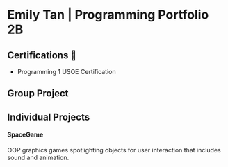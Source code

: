 # Emily Tan | Programming Portfolio 2B

## Certifications 🌙
- Programming 1 USOE Certification

## Group Project

## Individual Projects

#### SpaceGame
OOP graphics games spotlighting objects for user interaction that includes sound and animation.
